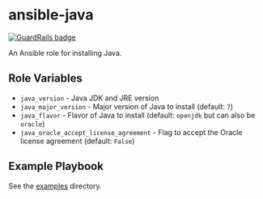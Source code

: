 # ansible-java

[![GuardRails badge](https://badges.production.guardrails.io/bennythejudge/ansible-java.svg)](https://www.guardrails.io)

An Ansible role for installing Java.

## Role Variables

- `java_version` - Java JDK and JRE version
- `java_major_version` - Major version of Java to install (default: `7`)
- `java_flavor` - Flavor of Java to install (default: `openjdk` but can also be `oracle`)
- `java_oracle_accept_license_agreement` - Flag to accept the Oracle license agreement (default: `False`)

## Example Playbook

See the [examples](./examples/) directory.
